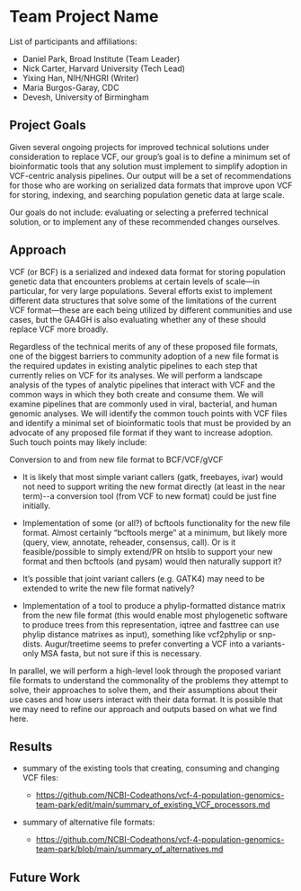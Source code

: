 # Team Project Name

List of participants and affiliations:
- Daniel Park, Broad Institute (Team Leader)
- Nick Carter, Harvard University (Tech Lead)
- Yixing Han, NIH/NHGRI (Writer)
- Maria Burgos-Garay, CDC
- Devesh, University of Birmingham


## Project Goals
Given several ongoing projects for improved technical solutions under consideration to replace VCF, our group’s goal is to define a minimum set of bioinformatic tools that any solution must implement to simplify adoption in VCF-centric analysis pipelines. Our output will be a set of recommendations for those who are working on serialized data formats that improve upon VCF for storing, indexing, and searching population genetic data at large scale.

Our goals do not include: evaluating or selecting a preferred technical solution, or to implement any of these recommended changes ourselves. 

## Approach
VCF (or BCF) is a serialized and indexed data format for storing population genetic data that encounters problems at certain levels of scale—in particular, for very large populations. Several efforts exist to implement different data structures that solve some of the limitations of the current VCF format—these are each being utilized by different communities and use cases, but the GA4GH is also evaluating whether any of these should replace VCF more broadly.

Regardless of the technical merits of any of these proposed file formats, one of the biggest barriers to community adoption of a new file format is the required updates in existing analytic pipelines to each step that currently relies on VCF for its analyses. We will perform a landscape analysis of the types of analytic pipelines that interact with VCF and the common ways in which they both create and consume them. We will examine pipelines that are commonly used in viral, bacterial, and human genomic analyses. We will identify the common touch points with VCF files and identify a minimal set of bioinformatic tools that must be provided by an advocate of any proposed file format if they want to increase adoption. Such touch points may likely include:

Conversion to and from new file format to BCF/VCF/gVCF
  - It is likely that most simple variant callers (gatk, freebayes, ivar) would not need to support writing the new format directly (at least in the near term)--a conversion tool (from VCF to new format) could be just fine initially.
  
  - Implementation of some (or all?) of bcftools functionality for the new file format. Almost certainly “bcftools merge” at a minimum, but likely more (query, view, annotate, reheader, consensus, call).
    Or is it feasible/possible to simply extend/PR on htslib to support your new format and then bcftools (and pysam) would then naturally support it?
  
  - It’s possible that joint variant callers (e.g. GATK4) may need to be extended to write the new file format natively?

  - Implementation of a tool to produce a phylip-formatted distance matrix from the new file format (this would enable most phylogenetic software to produce trees from this representation, iqtree and fasttree can use phylip distance matrixes as input), something like vcf2phylip or snp-dists. Augur/treetime seems to prefer converting a VCF into a variants-only MSA fasta, but not sure if this is necessary.

In parallel, we will perform a high-level look through the proposed variant file formats to understand the commonality of the problems they attempt to solve, their approaches to solve them, and their assumptions about their use cases and how users interact with their data format. It is possible that we may need to refine our approach and outputs based on what we find here.

## Results
- summary of the existing tools that creating, consuming and changing VCF files:
  - https://github.com/NCBI-Codeathons/vcf-4-population-genomics-team-park/edit/main/summary_of_existing_VCF_processors.md
    
- summary of alternative file formats:
  - https://github.com/NCBI-Codeathons/vcf-4-population-genomics-team-park/blob/main/summary_of_alternatives.md

## Future Work
